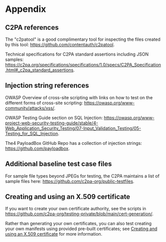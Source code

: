 # Appendix

## C2PA references

The "c2patool" is a good complimentary tool for inspecting the files created by this tool: <https://github.com/contentauth/c2patool>.

Technical specifications for C2PA standard assertions including JSON samples: <https://c2pa.org/specifications/specifications/1.0/specs/C2PA_Specification.html#_c2pa_standard_assertions>.

## Injection string references

OWASP Overview of cross-site scripting with links on how to test on the different forms of cross-site scripting: <https://owasp.org/www-community/attacks/xss/>.

OWASP Testing Guide section on SQL Injection: <https://owasp.org/www-project-web-security-testing-guide/stable/4-Web_Application_Security_Testing/07-Input_Validation_Testing/05-Testing_for_SQL_Injection>.

The4 PayloadBox GitHub Repo has a collection of injection strings: <https://github.com/payloadbox>.

## Additional baseline test case files

For sample file types beyond JPEGs for testing, the C2PA maintains a list of sample files here: <https://github.com/c2pa-org/public-testfiles>.

## Creating and using an X.509 certificate

If you want to create your own certificate authority, see the scripts in <https://github.com/c2pa-org/testing-private/blob/main/cert-generation/>.

Rather than generating your own certificates, you can also test creating your own manifests using provided pre-built certificates; see [Creating and using an X.509 certificate](https://opensource.contentauthenticity.org/docs/c2patool/x_509) for more information.